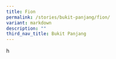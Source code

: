```yaml
---
title: Fion
permalink: /stories/bukit-panjang/fion/
variant: markdown
description: ""
third_nav_title: Bukit Panjang
---
```

h